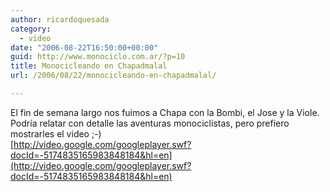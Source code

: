 ```yaml
---
author: ricardoquesada
category:
  - video
date: "2006-08-22T16:50:00+00:00"
guid: http://www.monociclo.com.ar/?p=10
title: Monocicleando en Chapadmalal
url: /2006/08/22/monocicleando-en-chapadmalal/

---
```

El fin de semana largo nos fuimos a Chapa con la Bombi, el Jose y la Viole. Podría relatar con detalle las aventuras monociclistas, pero prefiero mostrarles el video ;-)  
[http://video.google.com/googleplayer.swf?docId=-5174835165983848184&hl=en](http://video.google.com/googleplayer.swf?docId=-5174835165983848184&hl=en)
